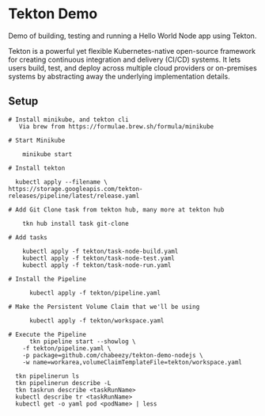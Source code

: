 # Tekton Demo

Demo of building, testing and running a Hello World Node app using Tekton.

Tekton is a powerful yet flexible Kubernetes-native open-source framework for creating continuous integration
and delivery (CI/CD) systems. It lets users build, test, and deploy across multiple cloud providers or on-premises
systems by abstracting away the underlying implementation details.

## Setup
```
# Install minikube, and tekton cli
   Via brew from https://formulae.brew.sh/formula/minikube

# Start Minikube

    minikube start

# Install tekton    

  kubectl apply --filename \
https://storage.googleapis.com/tekton-releases/pipeline/latest/release.yaml

# Add Git Clone task from tekton hub, many more at tekton hub

    tkn hub install task git-clone

# Add tasks

    kubectl apply -f tekton/task-node-build.yaml
    kubectl apply -f tekton/task-node-test.yaml
    kubectl apply -f tekton/task-node-run.yaml

# Install the Pipeline

      kubectl apply -f tekton/pipeline.yaml

# Make the Persistent Volume Claim that we'll be using 

      kubectl apply -f tekton/workspace.yaml

# Execute the Pipeline
      tkn pipeline start --showlog \
    -f tekton/pipeline.yaml \
    -p package=github.com/chabeezy/tekton-demo-nodejs \
    -w name=workarea,volumeClaimTemplateFile=tekton/workspace.yaml

  tkn pipelinerun ls
  tkn pipelinerun describe -L
  tkn taskrun describe <taskRunName>
  kubectl describe tr <taskRunName>
  kubectl get -o yaml pod <podName> | less
